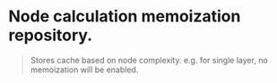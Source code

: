 # Node calculation memoization repository.

> Stores cache based on node complexity. e.g. for single layer, no memoization will be enabled.
